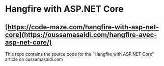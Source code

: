 # Hangfire with ASP.NET Core
## [https://code-maze.com/hangfire-with-asp-net-core](https://oussamasaidi.com/hangfire-avec-asp-net-core/)
This repo contains the source code for the "Hangfire with ASP.NET Core" article on oussamasaidi.com
